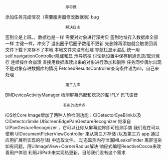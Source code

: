                                即将做
添加任务完成情况（需要服务器修改数据表)
                                bug

                               解决日志
签到全是上班。。数据也是一样                    需要对对象进行深拷贝
签到地址存入数据库全部一样                      主键一样，冲突了
退出圈子后圈子数组不更新                        先删除再添加就会触发回调
文件下载下来存不了本地                         本地文件夹没有创建
导航栏显示混乱                                统一用self.navigationController隐藏和显          示导航栏
讨论组设置中保存到通讯录/取消保存 连续操作会崩溃   直接用数据库读出来的对象进行添加和删除
任务同步偶尔出现不是对象存进数据库的情况          FetchedResultsController查询条件设为nil，自己来处理

                               第三方库
BMDeviceActivityManager             检测屏幕亮起和熄灭的库
IFLY                                讯飞语音

                              有用的技术点
iOS给Core Image增加了两种人脸检测功能：CIDetectorEyeBlink以及CIDetectorSmile
UIScreenEdgePanGestureRecognizer 继承自UIPanGestureRecognizer ，它可以让你从屏幕边界即可检测手势
我们现在可以使用 UIDocumentPickerViewController 来从第三方存储 (以及第三方 app 通过应用扩展所实现的存储) 中选取文件。
动态监测内存泄漏MLeaksFinder
离屏渲染如有问题，用UIImageView+CornerRadius解决
响应式编程ReactiveCocoa来改善用户体验
利用JSPath来实现热更新，目前我们没有这个需求

